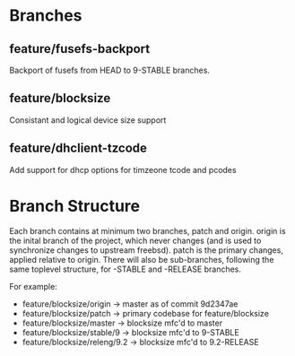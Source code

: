 Branches
=============================
feature/fusefs-backport
----------------------
Backport of fusefs from HEAD to 9-STABLE branches.

feature/blocksize
------------------------
Consistant and logical device size support

feature/dhclient-tzcode
------------------------
Add support for dhcp options for timzeone tcode and pcodes


Branch Structure
================================
Each branch contains at minimum two branches, patch and origin. origin is the inital branch of the project, which never changes (and is used to synchronize changes to upstream freebsd). patch is the primary 
changes, applied relative to origin. There will also be sub-branches, following the same toplevel structure, for -STABLE and -RELEASE branches.

For example:
* feature/blocksize/origin -> master as of commit 9d2347ae
* feature/blocksize/patch -> primary codebase for feature/blocksize
* feature/blocksize/master -> blocksize mfc'd to master
* feature/blocksize/stable/9 -> blocksize mfc'd to 9-STABLE
* feature/blocksize/releng/9.2 -> blocksize mfc'd to 9.2-RELEASE

